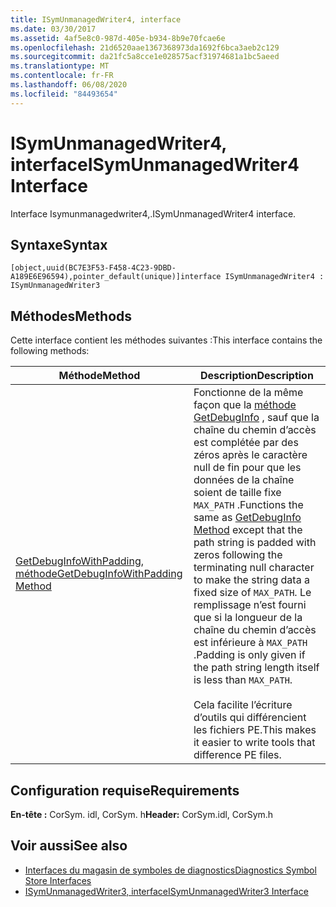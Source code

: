 ```yaml
---
title: ISymUnmanagedWriter4, interface
ms.date: 03/30/2017
ms.assetid: 4af5e8c0-987d-405e-b934-8b9e70fcae6e
ms.openlocfilehash: 21d6520aae1367368973da1692f6bca3aeb2c129
ms.sourcegitcommit: da21fc5a8cce1e028575acf31974681a1bc5aeed
ms.translationtype: MT
ms.contentlocale: fr-FR
ms.lasthandoff: 06/08/2020
ms.locfileid: "84493654"
---
```

# <a name="isymunmanagedwriter4-interface"></a><span data-ttu-id="1f0a5-102">ISymUnmanagedWriter4, interface</span><span class="sxs-lookup"><span data-stu-id="1f0a5-102">ISymUnmanagedWriter4 Interface</span></span>
<span data-ttu-id="1f0a5-103">Interface Isymunmanagedwriter4,.</span><span class="sxs-lookup"><span data-stu-id="1f0a5-103">ISymUnmanagedWriter4 interface.</span></span>  
  
## <a name="syntax"></a><span data-ttu-id="1f0a5-104">Syntaxe</span><span class="sxs-lookup"><span data-stu-id="1f0a5-104">Syntax</span></span>  
  
```idl  
[object,uuid(BC7E3F53-F458-4C23-9DBD-A189E6E96594),pointer_default(unique)]interface ISymUnmanagedWriter4 : ISymUnmanagedWriter3  
```  
  
## <a name="methods"></a><span data-ttu-id="1f0a5-105">Méthodes</span><span class="sxs-lookup"><span data-stu-id="1f0a5-105">Methods</span></span>  
 <span data-ttu-id="1f0a5-106">Cette interface contient les méthodes suivantes :</span><span class="sxs-lookup"><span data-stu-id="1f0a5-106">This interface contains the following methods:</span></span>  
  
|<span data-ttu-id="1f0a5-107">Méthode</span><span class="sxs-lookup"><span data-stu-id="1f0a5-107">Method</span></span>|<span data-ttu-id="1f0a5-108">Description</span><span class="sxs-lookup"><span data-stu-id="1f0a5-108">Description</span></span>|  
|------------|-----------------|  
|[<span data-ttu-id="1f0a5-109">GetDebugInfoWithPadding, méthode</span><span class="sxs-lookup"><span data-stu-id="1f0a5-109">GetDebugInfoWithPadding Method</span></span>](isymunmanagedwriter4-getdebuginfowithpadding-method.md)|<span data-ttu-id="1f0a5-110">Fonctionne de la même façon que la [méthode GetDebugInfo](isymunmanagedwriter-getdebuginfo-method.md) , sauf que la chaîne du chemin d’accès est complétée par des zéros après le caractère null de fin pour que les données de la chaîne soient de taille fixe `MAX_PATH` .</span><span class="sxs-lookup"><span data-stu-id="1f0a5-110">Functions the same as [GetDebugInfo Method](isymunmanagedwriter-getdebuginfo-method.md) except that the path string is padded with zeros following the terminating null character to make the string data a fixed size of `MAX_PATH`.</span></span> <span data-ttu-id="1f0a5-111">Le remplissage n’est fourni que si la longueur de la chaîne du chemin d’accès est inférieure à `MAX_PATH` .</span><span class="sxs-lookup"><span data-stu-id="1f0a5-111">Padding is only given if the path string length itself is less than `MAX_PATH`.</span></span><br /><br /> <span data-ttu-id="1f0a5-112">Cela facilite l’écriture d’outils qui différencient les fichiers PE.</span><span class="sxs-lookup"><span data-stu-id="1f0a5-112">This makes it easier to write tools that difference PE files.</span></span>|  
  
## <a name="requirements"></a><span data-ttu-id="1f0a5-113">Configuration requise</span><span class="sxs-lookup"><span data-stu-id="1f0a5-113">Requirements</span></span>  
 <span data-ttu-id="1f0a5-114">**En-tête :** CorSym. idl, CorSym. h</span><span class="sxs-lookup"><span data-stu-id="1f0a5-114">**Header:** CorSym.idl, CorSym.h</span></span>  
  
## <a name="see-also"></a><span data-ttu-id="1f0a5-115">Voir aussi</span><span class="sxs-lookup"><span data-stu-id="1f0a5-115">See also</span></span>

- [<span data-ttu-id="1f0a5-116">Interfaces du magasin de symboles de diagnostics</span><span class="sxs-lookup"><span data-stu-id="1f0a5-116">Diagnostics Symbol Store Interfaces</span></span>](diagnostics-symbol-store-interfaces.md)
- [<span data-ttu-id="1f0a5-117">ISymUnmanagedWriter3, interface</span><span class="sxs-lookup"><span data-stu-id="1f0a5-117">ISymUnmanagedWriter3 Interface</span></span>](isymunmanagedwriter3-interface.md)
